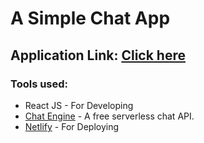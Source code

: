# A Simple Chat App
## Application Link: [Click here](https://chat-app-raghu.netlify.app/)

### Tools used: 
* React JS - For Developing
* [Chat Engine](https://chatengine.io/) - A free serverless chat API.
* [Netlify](https://www.netlify.com/) - For Deploying
